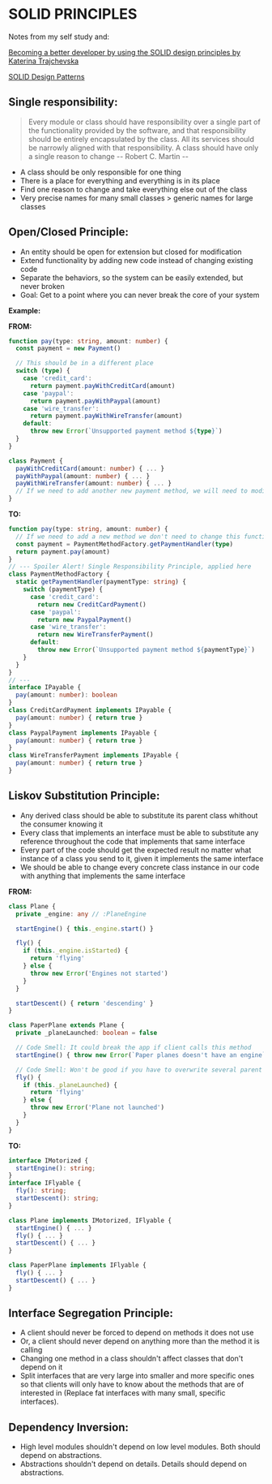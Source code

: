 # SOLID PRINCIPLES
Notes from my self study and:

[Becoming a better developer by using the SOLID design principles by Katerina Trajchevska](https://www.youtube.com/watch?v=rtmFCcjEgEw)

[SOLID Design Patterns](https://youtu.be/agkWYPUcLpg)

## Single responsibility:
> Every module or class should have responsibility over a single part of the functionality provided by the software, and that responsibility should be entirely encapsulated by the class. All its services should be narrowly aligned with that responsibility.
> A class should have only a single reason to change
-- Robert C. Martin --
* A class should be only responsible for one thing
* There is a place for everything and everything is in its place
* Find one reason to change and take everything else out of the class
* Very precise names for many small classes > generic names for large classes

## Open/Closed Principle:
* An entity should be open for extension but closed for modification
* Extend functionality by adding new code instead of changing existing code
* Separate the behaviors, so the system can be easily extended, but never broken
* Goal: Get to a point where you can never break the core of your system

**Example:**

**FROM:**
```ts
function pay(type: string, amount: number) {
  const payment = new Payment()

  // This should be in a different place
  switch (type) {
    case 'credit_card':
      return payment.payWithCreditCard(amount)
    case 'paypal':
      return payment.payWithPaypal(amount)
    case 'wire_transfer':
      return payment.payWithWireTransfer(amount)
    default:
      throw new Error(`Unsupported payment method ${type}`)
  }
}

class Payment {
  payWithCreditCard(amount: number) { ... }
  payWithPaypal(amount: number) { ... }
  payWithWireTransfer(amount: number) { ... }
  // If we need to add another new payment method, we will need to modify this class
}
```

**TO:**
```ts
function pay(type: string, amount: number) {
  // If we need to add a new method we don't need to change this function neither Payment class as we did before
  const payment = PaymentMethodFactory.getPaymentHandler(type)
  return payment.pay(amount)
}
// --- Spoiler Alert! Single Responsibility Principle, applied here
class PaymentMethodFactory {
  static getPaymentHandler(paymentType: string) {
    switch (paymentType) {
      case 'credit_card':
        return new CreditCardPayment()
      case 'paypal':
        return new PaypalPayment()
      case 'wire_transfer':
        return new WireTransferPayment()
      default:
        throw new Error(`Unsupported payment method ${paymentType}`)
    }
  }
}
// ---
interface IPayable {
  pay(amount: number): boolean
}
class CreditCardPayment implements IPayable {
  pay(amount: number) { return true }
}
class PaypalPayment implements IPayable {
  pay(amount: number) { return true }
}
class WireTransferPayment implements IPayable {
  pay(amount: number) { return true }
}
```

## Liskov Substitution Principle:
* Any derived class should be able to substitute its parent class whithout the consumer knowing it
* Every class that implements an interface must be able to substitute any reference throughout the code that implements that same interface
* Every part of the code should get the expected result no matter what instance of a class you send to it, given it implements the same interface
* We should be able to change every concrete class instance in our code with anything that implements the same interface

**FROM:**
```ts
class Plane {
  private _engine: any // :PlaneEngine

  startEngine() { this._engine.start() }

  fly() {
    if (this._engine.isStarted) {
      return 'flying'
    } else {
      throw new Error('Engines not started')
    }
  }

  startDescent() { return 'descending' }
}

class PaperPlane extends Plane {
  private _planeLaunched: boolean = false

  // Code Smell: It could break the app if client calls this method
  startEngine() { throw new Error(`Paper planes doesn't have an engine`) }

  // Code Smell: Won't be good if you have to overwrite several parent methods
  fly() {
    if (this._planeLaunched) {
      return 'flying'
    } else {
      throw new Error('Plane not launched')
    }
  }
}
```
**TO:**
```ts
interface IMotorized {
  startEngine(): string;
}
interface IFlyable {
  fly(): string;
  startDescent(): string;
}

class Plane implements IMotorized, IFlyable {
  startEngine() { ... }
  fly() { ... }
  startDescent() { ... }
}

class PaperPlane implements IFlyable {
  fly() { ... }
  startDescent() { ... }
}
```

## Interface Segregation Principle:
* A client should never be forced to depend on methods it does not use
* Or, a client should never depend on anything more than the method it is calling
* Changing one method in a class shouldn't affect classes that don't depend on it
* Split interfaces that are very large into smaller and more specific ones so that clients will only have to know about the methods that are of interested in (Replace fat interfaces with many small, specific interfaces).

## Dependency Inversion:
* High level modules shouldn't depend on low level modules. Both should depend on abstractions.
* Abstractions shouldn't depend on details. Details should depend on abstractions.